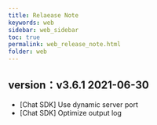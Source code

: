 ```yaml
---
title: Relaease Note
keywords: web
sidebar: web_sidebar
toc: true
permalink: web_release_note.html
folder: web
---
```



## version：v3.6.1 2021-06-30
-   \[Chat SDK\] Use dynamic server port
-   \[Chat SDK\] Optimize output log

